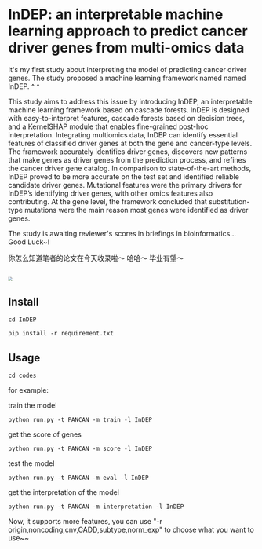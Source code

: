 # InDEP: an interpretable machine learning approach to predict cancer driver genes from multi-omics data

It's my first study about interpreting the model of predicting cancer driver genes. The study proposed a machine learning framework named named InDEP. ^ ^

This study aims to address this issue by introducing InDEP, an interpretable machine learning framework based on cascade forests. InDEP is designed with easy-to-interpret features, cascade forests based on decision trees, and a KernelSHAP module that enables fine-grained post-hoc interpretation. Integrating multiomics data, InDEP can identify essential features of classified driver genes at both the gene and cancer-type levels. The framework accurately identifies driver genes, discovers new patterns that make genes as driver genes from the prediction process, and refines the cancer driver gene catalog. In comparison to state-of-the-art methods, InDEP proved to be more accurate on the test set and identified reliable candidate driver genes. Mutational features were the primary drivers for InDEP’s identifying driver genes, with other omics features also contributing. At the gene level, the framework concluded that substitution-type mutations were the main reason most genes were identified as driver genes.

The study  is awaiting reviewer's scores in briefings in bioinformatics... Good Luck~!

你怎么知道笔者的论文在今天收录啦～ 哈哈～ 毕业有望～

## <img src="https://img-blog.csdnimg.cn/6262788958e14e5b82bb81d632686c69.png" style="zoom:50%;" />



## Install

`cd InDEP`

`pip install -r requirement.txt`



## Usage

`cd codes`

for example:

train the model

`python run.py -t PANCAN -m train -l InDEP`

get the score of genes

`python run.py -t PANCAN -m score -l InDEP`

test the model

`python run.py -t PANCAN -m eval -l InDEP`

get the interpretation of the model

`python run.py -t PANCAN -m interpretation -l InDEP`

Now, it supports more features, you can use "-r origin,noncoding,cnv,CADD,subtype,norm_exp" to choose what you want to use~~

